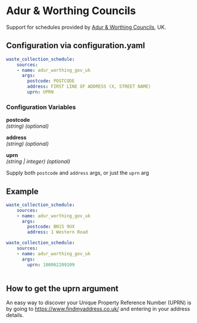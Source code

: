 # Adur & Worthing Councils

Support for schedules provided by [Adur & Worthing Councils](https://www.adur-worthing.gov.uk/bin-day/), UK.

## Configuration via configuration.yaml

```yaml
waste_collection_schedule:
    sources:
    - name: adur_worthing_gov_uk
      args:
        postcode: POSTCODE
        address: FIRST LINE OF ADDRESS (X, STREET NAME)
        uprn: UPRN
```

### Configuration Variables

**postcode**  
*(string) (optional)*

**address**  
*(string) (optional)*

**uprn**  
*(string | integer) (optional)*

Supply both `postcode` and `address` args, or just the `uprn` arg

## Example

```yaml
waste_collection_schedule:
    sources:
    - name: adur_worthing_gov_uk
      args:
        postcode: BN15 9UX
        address: 1 Western Road
```
```yaml
waste_collection_schedule:
    sources:
    - name: adur_worthing_gov_uk
      args:
        uprn: 100062209109
        
```

## How to get the uprn argument

An easy way to discover your Unique Property Reference Number (UPRN) is by going to <https://www.findmyaddress.co.uk/> and entering in your address details.
